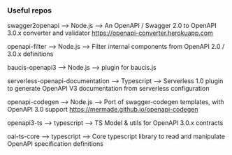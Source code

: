 ### Useful repos

swagger2openapi	--> Node.js	--> An OpenAPI / Swagger 2.0 to OpenAPI 3.0.x converter and validator	https://openapi-converter.herokuapp.com

openapi-filter --> Node.js --> Filter internal components from OpenAPI 2.0 / 3.0.x definitions

baucis-openapi3	--> Node.js	--> plugin for baucis.js

serverless-openapi-documentation  --> Typescript --> Serverless 1.0 plugin to generate OpenAPI V3 documentation from serverless configuration

openapi-codegen	--> Node.js	--> Port of swagger-codegen templates, with OpenAPI 3.0 support	https://mermade.github.io/openapi-codegen

openapi3-ts	--> typescript	--> TS Model & utils for OpenAPI 3.0.x contracts
	
oai-ts-core	--> typescript	--> Core typescript library to read and manipulate OpenAPI specification definitions	